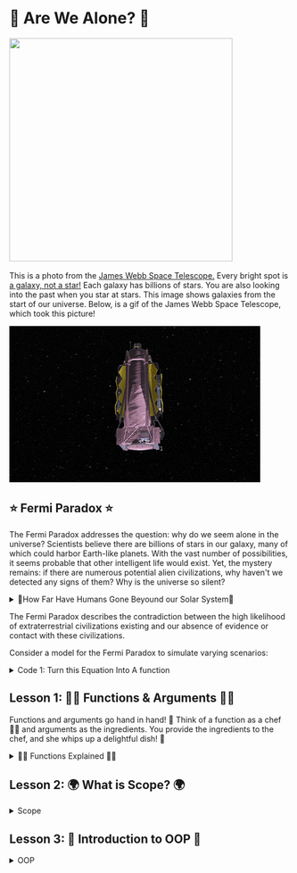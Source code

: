 # 👾 Are We Alone? 👾


<img src='space.jpeg' width="400" height="400">

This is a photo from the <a href="https://webb.nasa.gov/"> James Webb Space Telescope.</a> Every bright spot is <a href="https://physics.stackexchange.com/questions/160283/are-we-seeing-the-past-when-we-look-at-the-stars"> a galaxy, not a star!</a> Each galaxy has billions of stars. You are also looking into the past when you star at stars. This image shows galaxies from the start of our universe. Below, is a gif of the James Webb Space Telescope, which took this picture!

<img src="webb.gif">

## ⭐ Fermi Paradox ⭐

The Fermi Paradox addresses the question: why do we seem alone in the universe? Scientists believe there are billions of stars in our galaxy, many of which could harbor Earth-like planets. With the vast number of possibilities, it seems probable that other intelligent life would exist. Yet, the mystery remains: if there are numerous potential alien civilizations, why haven't we detected any signs of them? Why is the universe so silent?

<details><summary>🚀How Far Have Humans Gone Beyound our Solar System🚀</summary>

<img src="heilosphere.png">

</details>

The Fermi Paradox describes the contradiction between the high likelihood of extraterrestrial civilizations existing and our absence of evidence or contact with these civilizations.

Consider a model for the Fermi Paradox to simulate varying scenarios:

<details>
<summary>Code 1: Turn this Equation Into A function</summary>
<img src="equation.png">
</details>

## Lesson 1: 👩‍🍳 Functions & Arguments 🍎🥦

Functions and arguments go hand in hand! 🤝 Think of a function as a chef 👩‍🍳 and arguments as the ingredients. You provide the ingredients to the chef, and she whips up a delightful dish! 🍲

<details>
<summary>👩‍🍳 Functions Explained 👩‍🍳</summary>
A function operates like a mini-program within your main program. It allows you to bundle code, assign it a name, and utilize it multiple times. Visualize a magic box 🎁 that performs a task every time you invoke it.


**Imagine Functions as Magic Boxes 🎁**

You know those magic boxes in fairy tales where you put something in, whisper a magic word, and get something totally different or amazing out? That's exactly how functions in Java (and most programming languages) work!

## 1. The Name of the Magic Box 📛

Every magic box (function) has a name. This way, you can tell it apart from other magic boxes. So, if you have a magic box that turns apples into gold, you might call it `turnApplesToGold`.

## 2. What Goes In: Ingredients 🍎

Sometimes, the magic box needs something from you to work. These are called "inputs" or "arguments". Imagine you have a magic box that makes juice. You have to give it fruits, right?


<pre><code>
void makeJuice(String fruit) {
    // Magic happens here!
}
</code></pre>

Here, `fruit` is what you give the magic box. So, if you want apple juice, you'd use the box (call the function) like this:

<pre><code>
makeJuice("apple");
</code></pre>

## 3. The Magic Inside the Box 🎩✨

Inside the magic box, there are instructions about what to do with what you gave it. These instructions are the lines of code inside the function.

## 4. What Comes Out: Magic Output ✨

Sometimes, the magic box gives you something back. Like, you put in an apple and get out juice. In Java, we decide what kind of thing we're going to get back using words like `int`, `String`, etc. If a magic box doesn't give anything back, we use the word `void`.

For instance, if our juice-making magic box gives back juice, it might look like:

<pre><code>
String makeJuice(String fruit) {
    // Magic happens here!
    return "juice"; // This is what you get back!
}
</code></pre>

## 5. Using the Magic Box 🪄

To use a magic box (or function), you simply say its name and give it what it needs (if it needs anything). This is called "calling the function."

Example:

<pre><code>
String myJuice = makeJuice("apple");
</code></pre>

And there you go! That's how functions in Java work. They're just like magic boxes where you put something in, some magic happens, and you might get something awesome out. 🪄✨
</details>

## Lesson 2: 🌍 What is Scope? 🌍
<details>
<summary>Scope</summary>

Scope acts as an invisible barrier ⛩️ around segments of your code. Variables (like `x = 5`) exist within these boundaries. In programming, the term "scope" refers to the part of the code where a variable or function is accessible. Think of it as the "reach" or "visibility" of a variable or function.

### Why is Scope Important? 🤔

Imagine you have a secret diary that you only read in your room. Within your room, you can read it anytime (this is its "scope"). However, when you're in the living room, you can't access it because it's out of its "scope" or reach. In a similar way, in programming, variables and functions have places where they can and cannot be accessed.

### Types of Scopes in Java 🧐

1. **Local Scope (or Block Scope):**  
   Variables defined inside a method, constructor, or block are said to be in the local scope. They are accessible only within the method or block where they are declared.

  <pre><code>
   public void showName() {
       String name = "Alice"; // This is a local variable
       System.out.println(name);
   }
   
   // Outside the method, 'name' is not accessible.
   
</code></pre>

2. **Global (or Class) Scope:**  
   When a variable is declared at the class level (but outside any method), it's accessible from any method in the class (unless it's private and you're trying to access it from outside the class). These are often referred to as class or member variables.

   <code><pre>
   public class MyClass {
       String globalVar = "I am global!"; // This variable has class scope

       public void showGlobalVar() {
           System.out.println(globalVar); // Accessible here
       }

       public void anotherMethod() {
           System.out.println(globalVar); // Also accessible here
       }
   }
   </code></pre>

3. **Package Scope (Default Scope in Java):**  
   If a class, method, or variable doesn't have a specific access modifier (like `public`, `private`, or `protected`), it's accessible only within its own package. This is the default scope in Java.

4. **Protected Scope:**  
   When a member is declared as `protected`, it can be accessed within its own package and by subclasses.

5. **Public Scope:**  
   When a member is declared as `public`, it can be accessed from any other class in any package, assuming the class it resides in is also accessible.

Remember, understanding scope is crucial because it helps you manage data and control what parts of your program can and cannot see or modify that data. Proper scoping ensures cleaner, more readable, and more maintainable code.
</details>
</details>


## Lesson 3: 🌟 Introduction to OOP 🌟

<details>
<summary>OOP</summary>

OOP revolves around the idea of designing programs based on "objects". These objects hold data (attributes) and are capable of performing actions (methods).

---

### 🌍 Step 1: Understanding Classes 🌍 

In the world of OOP, a class is the blueprint for objects. For our solar system, we'll treat each planet as an object, crafted from the `Planet` class. Remember, most of the time you're working with existing templates.

While exploring, jot down 3 questions you have, and spot a method and an attribute. This is my class, however, you will now design and then build your class after peer review! What data points does an object of your class need?

<details>
<summary>OOP Class </summary>
<img src='oop.png'>
  
Notice how the `Planet` class contains attributes (e.g., `radius`, `distance`) and methods (e.g., `show`, `update`). 

</details>


<details>
<summary>🛸 Mars Side Quest 🛸</summary>
Unlock the mysteries of Mars using NASA's API to fetch a real image captured by a rover.

- [NASA's API Portal](https://api.nasa.gov/)
- [Mars Landing Video](https://youtu.be/4czjS9h4Fpg?feature=shared)

Share your discoveries with the class!

</details>


---

### 🚀 Step 2: Understand The Class 🚀

With our class in place, let's bring to life some celestial objects by calling our Planet class.

<details>
  <summary>Creating Class Objects </summary>
  
  <img src='oop_call.png'>


Behold! We've just manifested two cosmic entities: `sun` and `earth`. These are instances (or objects) of our `Planet` class.
</details>

<details>
<summary>
  🔭 Step 2.5: Interacting with the Cosmos 🔭
</summary> 

Unleash the power of our celestial objects. Watch as the `sun` and `earth` respond to our command, utilizing methods from the `Planet` class. Make sure you know how to replicate creating an unique planet.
</details>

<details>
  <summary> Adding Class Methods </summary>
    <img src='done.png'>

</details>

<details>

### Step 3: Create Your Planet Class 🪐

Our planet will have a few attributes: its position, radius, and rotation speed. What else would you like it to have?

<details>
  <summary> Create the Planet Class</summary>
<pre><code>
class Planet {
  float x, y;       // position of the planet
  float radius;     // size of the planet
  float angle = 0;  // initial angle for rotation
  float speed;      // rotation speed
  
  // Constructor: This is how we create an instance of the planet
  Planet(float x_, float y_, float r_, float s_) {
    x = x_;
    y = y_;
    radius = r_;
    speed = s_;
  }
</code></pre>
</details>

<details>
<summary>🌌 Step 3.5: Methods 🌌</summary>
To start off, we'll create a simple method, action, to show our Planet class and its attributes like radius.

<pre><code>
class Planet {
  float radius;

  Planet(float r) {
    radius = r;
  }

  void show() {
    ellipse(0, 0, radius*2, radius*2);
  }
}
</code></pre>
</details>

---

## 💃 Step 4: Time to Spin 💃

To make our planet spin, we'll add a new method to our Planet class. This method will rotate the planet each time it's called. With this method, you can now display your planet with rotation! Call this method in your draw() function and provide an angle (which you can increment each frame to see continuous rotation).

<details><summary> Spin Method </summary>
<pre><code>
void rotateAndShow(float angle) {
  pushMatrix();            // Save the current state of transformations
  rotate(angle);           // Rotate the coordinate system
  show();                  // Show the planet
  popMatrix();             // Restore the state
}
</code></pre>
</details>


For example, in your draw()

<pre><code>
angle += 0.05;
planet.rotateAndShow(angle);
</code></pre>
Make sure you define the angle variable at the top of your sketch!

</details>


### 🎨 Step 5: Final Checks & Challenges 🎨 

Before you launch, ensure you've:

<details>
  <summary>Grade Yourself</summary>

  <img src='isthis.jpeg'>


1. Create 3 instances of the planet class.
2. Create 3 unique methods.
3. Showcase the artistry of your solar system.
4. Embedd the science behind your design.
5. Method in the `Planet` class to make planets move.
6. Introduce 3 new attribute to the `Planet` class.
7. 1 conditional statement.
8. Create a TODO list for the next session to start solving these two questions:
    9. Compute the gravitational force between a planet and the sun using their real-life masses.  
    10. Transform step 10 into a new method, but only after tackling step 9.
</details>



---

Embrace the universe of programming, and let the cosmos be your guide! 🌌
